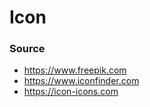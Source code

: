 # Icon

### Source

- https://www.freepik.com
- https://www.iconfinder.com
- https://icon-icons.com
